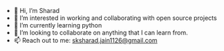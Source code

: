 - 👋 Hi, I’m Sharad
- 👀 I’m interested in working and collaborating with open source projects
- 🌱 I’m currently learning python
- 💞️ I’m looking to collaborate on anything that I can learn from.
- 📫 Reach out to me: sksharad.jain1126@gmail.com

<!---
SharadGupta26/SharadGupta26 is a ✨ special ✨ repository because its `README.md` (this file) appears on your GitHub profile.
You can click the Preview link to take a look at your changes.
--->

